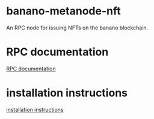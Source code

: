 # banano-metanode-nft

An RPC node for issuing NFTs on the banano blockchain.

# RPC documentation

  [RPC documentation](docs/documentation.md)


# installation instructions

  [installation instructions](docs/installation.md)
